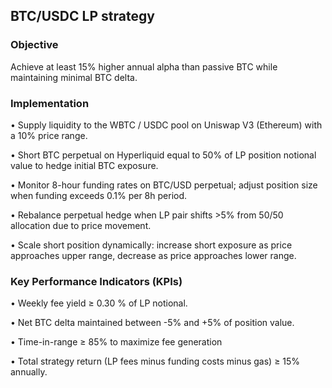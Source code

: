 ## BTC/USDC LP strategy

### Objective
Achieve at least 15% higher annual alpha than passive BTC while maintaining minimal BTC delta.

### Implementation

• Supply liquidity to the WBTC / USDC pool on Uniswap V3 (Ethereum) with a 10% price range.

• Short BTC perpetual on Hyperliquid equal to 50% of LP position notional value to hedge initial BTC exposure.

• Monitor 8-hour funding rates on BTC/USD perpetual; adjust position size when funding exceeds 0.1% per 8h period.

• Rebalance perpetual hedge when LP pair shifts >5% from 50/50 allocation due to price movement.

• Scale short position dynamically: increase short exposure as price approaches upper range, decrease as price approaches lower range.

### Key Performance Indicators (KPIs)

• Weekly fee yield ≥ 0.30 % of LP notional.

• Net BTC delta maintained between -5% and +5% of position value.

• Time-in-range ≥ 85% to maximize fee generation

• Total strategy return (LP fees minus funding costs minus gas) ≥ 15% annually.